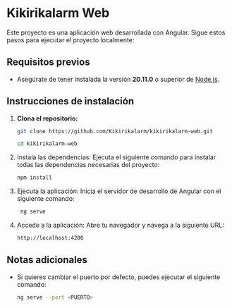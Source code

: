 # Kikirikalarm Web

Este proyecto es una aplicación web desarrollada con Angular. Sigue estos pasos para ejecutar el proyecto localmente:

## Requisitos previos

- Asegúrate de tener instalada la versión **20.11.0** o superior de [Node.js](https://nodejs.org/).

## Instrucciones de instalación

1. **Clona el repositorio:**

   ```bash
   git clone https://github.com/Kikirikalarm/kikirikalarm-web.git 
   
   cd kikirikalarm-web

2. Instala las dependencias: Ejecuta el siguiente comando para instalar todas las dependencias necesarias del proyecto:

   ```bash
   npm install
3. Ejecuta la aplicación: Inicia el servidor de desarrollo de Angular con el siguiente comando:

     ```bash
      ng serve
4. Accede a la aplicación: Abre tu navegador y navega a la siguiente URL:

    ```bash
    http://localhost:4200

## Notas adicionales

- Si quieres cambiar el puerto por defecto, puedes ejecutar el siguiente comando:

    ```bash
    ng serve --port <PUERTO>
